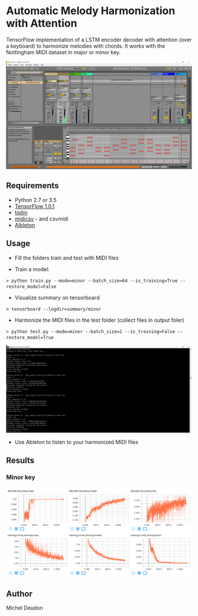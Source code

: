# Automatic Melody Harmonization with Attention

TensorFlow implementation of a LSTM encoder decoder with attention (over a keyboard) to harmonize melodies with chords.
It works with the Nottingham MIDI dataset in major or minor key.

![ableton](./ableton.png)

## Requirements
- Python 2.7 or 3.5
- [TensorFlow 1.0.1](https://www.tensorflow.org/install/)
- [tqdm](https://pypi.python.org/pypi/tqdm)
- [midicsv](http://www.fourmilab.ch/webtools/midicsv/) - and csvmidi
- [Albleton](https://www.ableton.com/en/products/live-lite/)

## Usage

- Fill the folders train and test with MIDI files

- Train a model:
```
> python train.py --mode=minor --batch_size=64 --is_training=True --restore_model=False
```

- Visualize summary on tensorboard
```
> tensorboard --logdir=summary/minor
```

- Harmonize the MIDI files in the test folder (collect files in output foler)
```
> python test.py --mode=minor --batch_size=1 --is_training=False --restore_model=True
```


![run_test](./run_test.png)

- Use Ableton to listen to your harmonized MIDI files

## Results

### Minor key

![tensorboard](./minor_vibes.png)

## Author

Michel Deudon

